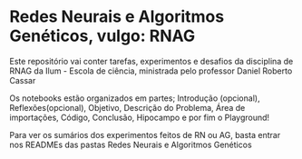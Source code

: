 # Redes Neurais e Algoritmos Genéticos, vulgo: RNAG

Este repositório vai conter tarefas, experimentos e desafios da disciplina de RNAG da Ilum - Escola de ciência, ministrada pelo professor Daniel Roberto Cassar
 
Os notebooks estão organizados em partes; Introdução (opcional), Reflexões(opcional), Objetivo, Descrição do Problema, Área de importações, Código, Conclusão, Hipocampo e por fim o Playground!

Para ver os sumários dos experimentos feitos de RN ou AG, basta entrar nos READMEs das pastas Redes Neurais e Algoritmos Genéticos

